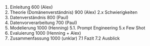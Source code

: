 1. Einleitung  600 (Alex)
2. Theorie (Domänenverständnis)  900 (Alex)
2.x Schwierigkeiten 
3. Datenverständnis 800 (Paul)
4. Datenvorverarbeitung 700 (Paul)
5. Modelierung 1000 (Henning)
5.1. Prompt Engineering
5.x Few Shot 
6. Evaluierung 1000 (Henning + Alex)
7. Zusammenfassung 1000 (unklar)
7.1 Fazit 
7.2 Ausblick 


